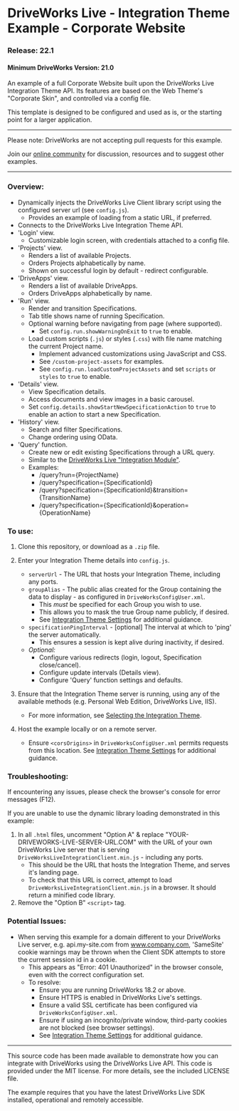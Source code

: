 # DriveWorks Live - Integration Theme Example - Corporate Website
### Release: 22.1
#### Minimum DriveWorks Version: 21.0

An example of a full Corporate Website built upon the DriveWorks Live Integration Theme API.
Its features are based on the Web Theme's "Corporate Skin", and controlled via a config file.

This template is designed to be configured and used as is, or the starting point for a larger application.

---

Please note: DriveWorks are not accepting pull requests for this example.

Join our [online community](https://my.driveworks.co.uk) for discussion, resources and to suggest other examples.

---

### Overview:
- Dynamically injects the DriveWorks Live Client library script using the configured server url (see `config.js`).
    - Provides an example of loading from a static URL, if preferred.
- Connects to the DriveWorks Live Integration Theme API.
- 'Login' view.
    - Customizable login screen, with credentials attached to a config file.
- 'Projects' view.
    - Renders a list of available Projects.
    - Orders Projects alphabetically by name.
    - Shown on successful login by default - redirect configurable.
- 'DriveApps' view.
    - Renders a list of available DriveApps.
    - Orders DriveApps alphabetically by name.
- 'Run' view.
    - Render and transition Specifications.
    - Tab title shows name of running Specification.
    - Optional warning before navigating from page (where supported).
        - Set `config.run.showWarningOnExit` to `true` to enable.
    - Load custom scripts (`.js`) or styles (`.css`) with file name matching the current Project name.
        - Implement advanced customizations using JavaScript and CSS.
        - See `/custom-project-assets` for examples.
        - See `config.run.loadCustomProjectAssets` and set `scripts` or `styles` to `true` to enable.
- 'Details' view.
    - View Specification details.
    - Access documents and view images in a basic carousel.
    - Set `config.details.showStartNewSpecificationAction` to `true` to enable an action to start a new Specification.
- 'History' view.
    - Search and filter Specifications.
    - Change ordering using OData.
- 'Query' function.
    - Create new or edit existing Specifications through a URL query.
    - Similar to the [DriveWorks Live "Integration Module"](https://docs.driveworkspro.com/topic/IntegrationModuleLive).
    - Examples:
        - /query?run={ProjectName}
        - /query?specification={SpecificationId}
        - /query?specification={SpecificationId}&transition={TransitionName}
        - /query?specification={SpecificationId}&operation={OperationName}

### To use:
1. Clone this repository, or download as a `.zip` file.

2. Enter your Integration Theme details into `config.js`.
    * `serverUrl` - The URL that hosts your Integration Theme, including any ports.
    * `groupAlias` - The public alias created for the Group containing the data to display - as configured in `DriveWorksConfigUser.xml`.
        * This *must* be specified for each Group you wish to use.
        * This allows you to mask the true Group name publicly, if desired.
        * See [Integration Theme Settings](https://docs.driveworkspro.com/Topic/IntegrationThemeSettings) for additional guidance.
    * `specificationPingInterval` - [optional] The interval at which to 'ping' the server automatically.
        * This ensures a session is kept alive during inactivity, if desired.
    * *Optional:*
        * Configure various redirects (login, logout, Specification close/cancel).
        * Configure update intervals (Details view).
        * Configure 'Query' function settings and defaults.

3. Ensure that the Integration Theme server is running, using any of the available methods (e.g. Personal Web Edition, DriveWorks Live, IIS).
    * For more information, see [Selecting the Integration Theme](https://docs.driveworkspro.com/Topic/IntegrationThemeSelect).

4. Host the example locally or on a remote server.
    * Ensure `<corsOrigins>` in `DriveWorksConfigUser.xml` permits requests from this location.
    See [Integration Theme Settings](https://docs.driveworkspro.com/Topic/IntegrationThemeSettings) for additional guidance.

### Troubleshooting:

If encountering any issues, please check the browser's console for error messages (F12).

If you are unable to use the dynamic library loading demonstrated in this example:
1. In all `.html` files, uncomment "Option A" & replace "YOUR-DRIVEWORKS-LIVE-SERVER-URL.COM" with the URL of your own DriveWorks Live server that is serving `DriveWorksLiveIntegrationClient.min.js` - including any ports.
    * This should be the URL that hosts the Integration Theme, and serves it's landing page.
    * To check that this URL is correct, attempt to load `DriveWorksLiveIntegrationClient.min.js` in a browser. It should return a minified code library.
2. Remove the "Option B" `<script>` tag.

### Potential Issues:

* When serving this example for a domain different to your DriveWorks Live server, e.g. api.my-site.com from www.company.com, 'SameSite' cookie warnings may be thrown when the Client SDK attempts to store the current session id in a cookie.
    * This appears as "Error: 401 Unauthorized" in the browser console, even with the correct configuration set.
    * To resolve:
        * Ensure you are running DriveWorks 18.2 or above.
        * Ensure HTTPS is enabled in DriveWorks Live's settings.
        * Ensure a valid SSL certificate has been configured via `DriveWorksConfigUser.xml`.
        * Ensure if using an incognito/private window, third-party cookies are not blocked (see browser settings).
        * See [Integration Theme Settings](https://docs.driveworkspro.com/Topic/IntegrationThemeSettings) for additional guidance.

---

This source code has been made available to demonstrate how you can integrate with DriveWorks using the DriveWorks Live API.
This code is provided under the MIT license. For more details, see the included LICENSE file.

The example requires that you have the latest DriveWorks Live SDK installed, operational and remotely accessible.
